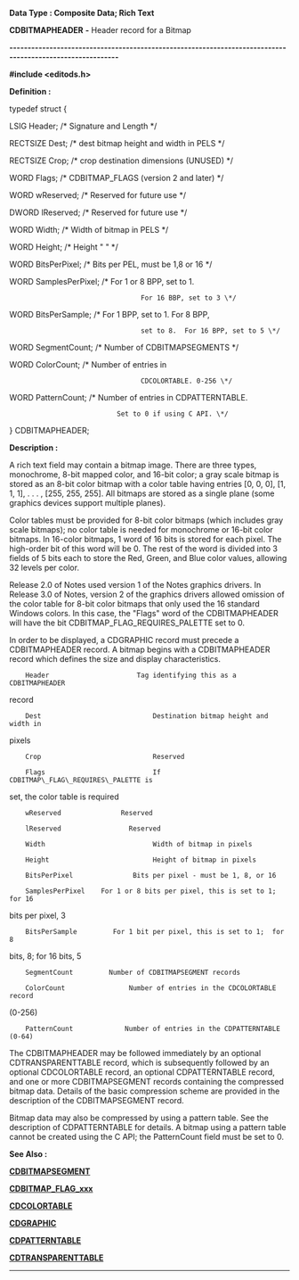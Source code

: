 




<!--
 /\* Font Definitions \*/
 @font-face
 {font-family:Courier;
 panose-1:2 7 4 9 2 2 5 2 4 4;}
@font-face
 {font-family:"Tms Rmn";
 panose-1:2 2 6 3 4 5 5 2 3 4;}
@font-face
 {font-family:Helv;
 panose-1:2 11 6 4 2 2 2 3 2 4;}
@font-face
 {font-family:"Cambria Math";
 panose-1:2 4 5 3 5 4 6 3 2 4;}
 /\* Style Definitions \*/
 p.MsoNormal, li.MsoNormal, div.MsoNormal
 {margin-top:0cm;
 margin-right:0cm;
 margin-bottom:8.0pt;
 margin-left:0cm;
 line-height:107%;
 font-size:11.0pt;
 font-family:"Calibri",sans-serif;}
.MsoChpDefault
 {font-size:11.0pt;}
.MsoPapDefault
 {margin-bottom:8.0pt;
 line-height:107%;}
 /\* Page Definitions \*/
 @page WordSection1
 {size:612.0pt 792.0pt;
 margin:72.0pt 72.0pt 72.0pt 72.0pt;}
div.WordSection1
 {page:WordSection1;}
-->




 


**Data Type : Composite Data; Rich
Text**



**CDBITMAPHEADER** **-** Header
record for a Bitmap


**----------------------------------------------------------------------------------------------------------**



**#include
<editods.h>**



**Definition :**



typedef struct {  

   LSIG    Header; /\* Signature and Length \*/  

   RECTSIZE Dest;         /\* dest bitmap height and width in PELS \*/  

   RECTSIZE Crop;         /\* crop destination dimensions (UNUSED) \*/  

   WORD     Flags; /\* CDBITMAP\_FLAGS (version 2 and later) \*/  

   WORD     wReserved;    /\* Reserved for future use \*/  

   DWORD    lReserved;    /\* Reserved for future use \*/  

   WORD     Width; /\* Width of bitmap in PELS \*/  

   WORD     Height;       /\* Height "                           " \*/  

   WORD     BitsPerPixel; /\* Bits per PEL, must be 1,8 or 16 \*/  

   WORD     SamplesPerPixel;      /\* For 1 or 8 BPP, set to 1.  

                                     For 16 BBP, set to 3 \*/  

   WORD     BitsPerSample; /\* For 1 BPP, set to 1. For 8 BPP,  

                                     set to 8.  For 16 BPP, set to 5 \*/  

   WORD     SegmentCount; /\* Number of CDBITMAPSEGMENTS \*/  

   WORD     ColorCount;           /\* Number of entries in  

                                     CDCOLORTABLE. 0-256 \*/  

   WORD     PatternCount; /\* Number of entries in CDPATTERNTABLE.  

                               Set to 0 if using C API. \*/  

} CDBITMAPHEADER;


 


**Description :**



A rich text
field may contain a bitmap image.  There are three types, monochrome, 8-bit
mapped color, and 16-bit color;  a gray scale bitmap is stored as an 8-bit
color bitmap with a color table having entries [0, 0, 0], [1, 1, 1], . . . ,
[255, 255, 255].  All bitmaps are stored as a single plane (some graphics
devices support multiple planes).


 


Color tables
must be provided for 8-bit color bitmaps (which includes gray scale bitmaps); 
no color table is needed for monochrome or 16-bit color bitmaps.  In 16-color
bitmaps, 1 word of 16 bits is stored for each pixel.  The high-order bit of
this word will be 0.  The rest of the word is divided into 3 fields of 5 bits
each to store the Red, Green, and Blue color values, allowing 32 levels per
color.


 


Release 2.0
of Notes used version 1 of the Notes graphics drivers.  In Release 3.0 of
Notes, version 2 of the graphics drivers allowed omission of the color table
for 8-bit color bitmaps that only used the 16 standard Windows colors.  In this
case, the "Flags" word of the CDBITMAPHEADER will have the bit
CDBITMAP\_FLAG\_REQUIRES\_PALETTE set to 0.  

  

In order to be displayed, a CDGRAPHIC record must precede a CDBITMAPHEADER
record.  A bitmap begins with a CDBITMAPHEADER record which defines the size
and display characteristics.  

  

        Header                      Tag identifying this as a CDBITMAPHEADER
record  

        Dest                            Destination bitmap height and width in
pixels  

        Crop                            Reserved  

        Flags                           If CDBITMAP\_FLAG\_REQUIRES\_PALETTE is
set, the color table is required  

        wReserved               Reserved  

        lReserved                 Reserved  

        Width                           Width of bitmap in pixels  

        Height                          Height of bitmap in pixels  

        BitsPerPixel               Bits per pixel - must be 1, 8, or 16  

        SamplesPerPixel    For 1 or 8 bits per pixel, this is set to 1;  for 16
bits per pixel, 3  

        BitsPerSample         For 1 bit per pixel, this is set to 1;  for 8
bits, 8;  for 16 bits, 5  

        SegmentCount         Number of CDBITMAPSEGMENT records  

        ColorCount                Number of entries in the CDCOLORTABLE record
(0-256)  

        PatternCount             Number of entries in the CDPATTERNTABLE (0-64)  

  

The CDBITMAPHEADER may be followed immediately by an optional
CDTRANSPARENTTABLE record, which is subsequently followed by an optional
CDCOLORTABLE record, an optional CDPATTERNTABLE record, and one or more CDBITMAPSEGMENT
records containing the compressed bitmap data.  Details of the basic
compression scheme are provided in the description of the CDBITMAPSEGMENT
record.  

  

Bitmap data may also be compressed by using a pattern table.  See the
description of CDPATTERNTABLE for details.  A bitmap using a pattern table
cannot be created using the C API;  the PatternCount field must be set to 0.  

  




 **See Also :**


**[CDBITMAPSEGMENT](CDBITMAPSEGMENT.md)**


**[CDBITMAP\_FLAG\_xxx](CDBITMAP_FLAG_xxx.md)**


**[CDCOLORTABLE](CDCOLORTABLE.md)**


**[CDGRAPHIC](CDGRAPHIC.md)**


**[CDPATTERNTABLE](CDPATTERNTABLE.md)**


**[CDTRANSPARENTTABLE](CDTRANSPARENTTABLE.md)**



----------------------------------------------------------------------------------------------------------


 





